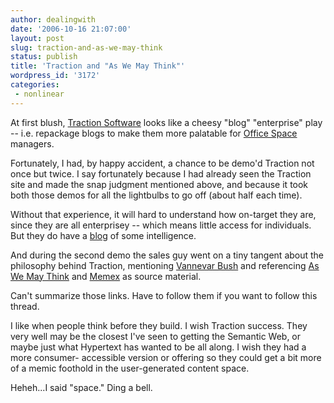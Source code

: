 ```yaml
---
author: dealingwith
date: '2006-10-16 21:07:00'
layout: post
slug: traction-and-as-we-may-think
status: publish
title: 'Traction and "As We May Think"'
wordpress_id: '3172'
categories:
 - nonlinear
---
```


At first blush, [Traction Software][1] looks like a cheesy "blog" "enterprise" play -- i.e. repackage blogs to make them more palatable for [Office Space][2] managers.

Fortunately, I had, by happy accident, a chance to be demo'd Traction not once but twice. I say fortunately because I had already seen the Traction site and made the snap judgment mentioned above, and because it took both those demos for all the lightbulbs to go off (about half each time).

Without that experience, it will hard to understand how on-target they are, since they are all enterprisey -- which means little access for individuals. But they do have a [blog][3] of some intelligence.

And during the second demo the sales guy went on a tiny tangent about the philosophy behind Traction, mentioning [Vannevar Bush][4] and referencing [As We May Think][5] and [Memex][6] as source material.

Can't summarize those links. Have to follow them if you want to follow this thread.

I like when people think before they build. I wish Traction success. They very well may be the closest I've seen to getting the Semantic Web, or maybe just what Hypertext has wanted to be all along. I wish they had a more consumer- accessible version or offering so they could get a bit more of a memic foothold in the user-generated content space.


Heheh...I said "space." Ding a bell.

   [1]: http://traction.tractionsoftware.com/traction

   [2]: http://en.wikipedia.org/wiki/Office_Space

   [3]: http://traction.tractionsoftware.com/traction/post?proj=Blog&edate=all&type=rchron&rsin=/t(content)%20&find=(t%20content)&sectionid=blog&normaledate=all*1%2d1&sort=2&title=Blog&wassearch=true

   [4]: http://en.wikipedia.org/wiki/Vannevar_Bush

   [5]: http://www.theatlantic.com/doc/194507/bush

   [6]: http://en.wikipedia.org/wiki/Memex
